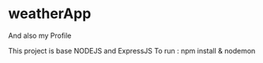 # weatherApp

And also my Profile

This project is base NODEJS and ExpressJS
To run : npm install & nodemon
